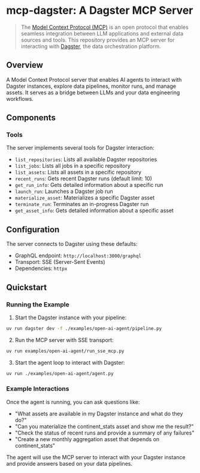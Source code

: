 # mcp-dagster: A Dagster MCP Server

> The [Model Context Protocol (MCP)](https://modelcontextprotocol.io/introduction) is an open protocol that enables seamless integration between LLM applications and external data sources and tools. This repository provides an MCP server for interacting with [Dagster](https://dagster.io/), the data orchestration platform.

## Overview

A Model Context Protocol server that enables AI agents to interact with Dagster instances, explore data pipelines, monitor runs, and manage assets. It serves as a bridge between LLMs and your data engineering workflows.

## Components

### Tools

The server implements several tools for Dagster interaction:

- `list_repositories`: Lists all available Dagster repositories
- `list_jobs`: Lists all jobs in a specific repository
- `list_assets`: Lists all assets in a specific repository
- `recent_runs`: Gets recent Dagster runs (default limit: 10)
- `get_run_info`: Gets detailed information about a specific run
- `launch_run`: Launches a Dagster job run
- `materialize_asset`: Materializes a specific Dagster asset
- `terminate_run`: Terminates an in-progress Dagster run
- `get_asset_info`: Gets detailed information about a specific asset

## Configuration

The server connects to Dagster using these defaults:
- GraphQL endpoint: `http://localhost:3000/graphql`
- Transport: SSE (Server-Sent Events)
- Dependencies: `httpx`

## Quickstart

### Running the Example

1. Start the Dagster instance with your pipeline:
```bash
uv run dagster dev -f ./examples/open-ai-agent/pipeline.py
```

2. Run the MCP server with SSE transport:
```bash
uv run examples/open-ai-agent/run_sse_mcp.py
```

3. Start the agent loop to interact with Dagster:
```bash
uv run ./examples/open-ai-agent/agent.py
```

### Example Interactions

Once the agent is running, you can ask questions like:

- "What assets are available in my Dagster instance and what do they do?"
- "Can you materialize the continent_stats asset and show me the result?"
- "Check the status of recent runs and provide a summary of any failures"
- "Create a new monthly aggregation asset that depends on continent_stats"

The agent will use the MCP server to interact with your Dagster instance and provide answers based on your data pipelines.
